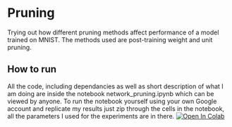 # Pruning
Trying out how different pruning methods affect performance of a model trained on MNIST. The methods used are post-training weight and unit pruning.

## How to run
All the code, including dependancies as well as short description of what I am doing are inside the notebook network_pruning.ipynb which can be viewed by anyone. To run the notebook yourself using your own Google account and replicate my results just zip through the cells in the notebook, all the parameters I used for the experiments are in there. [![Open In Colab](https://colab.research.google.com/assets/colab-badge.svg)](https://colab.research.google.com/github/Nush395/pruning/blob/master/network_pruning.ipynb) 
